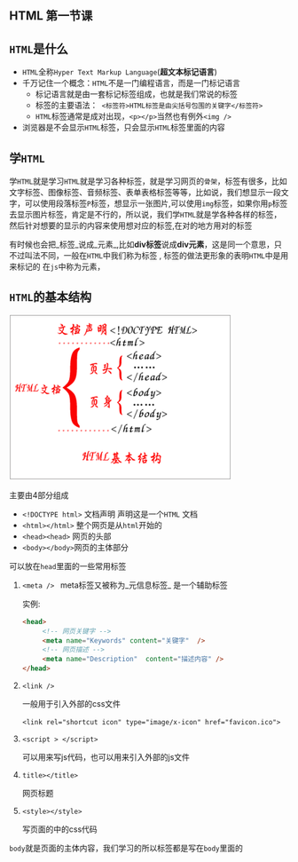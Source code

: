 
## HTML 第一节课

## `HTML`是什么 

* `HTML`全称`Hyper Text Markup Language`(**超文本标记语言**) 
* 千万记住一个概念：`HTML`不是一门编程语言，而是一门标记语言
  * 标记语言就是由一套标记标签组成，也就是我们常说的标签
  * 标签的主要语法：` <标签符>HTML标签是由尖括号包围的关键字</标签符>`
  * `HTML`标签通常是成对出现，`<p></p>`当然也有例外`<img />`
* 浏览器是不会显示`HTML`标签，只会显示`HTML`标签里面的内容

## 学`HTML`

​	学`HTML`就是学习`HTML`就是学习各种标签，就是学习网页的`骨架`，标签有很多，比如文字标签、图像标签、音频标签、表单表格标签等等，比如说，我们想显示一段文字，可以使用段落标签`P`标签，想显示一张图片,可以使用`img`标签，如果你用`p`标签去显示图片标签，肯定是不行的，所以说，我们学`HTML`就是学各种各样的标签，然后针对想要的显示的内容来使用想对应的标签,在对的地方用对的标签

​	 有时候也会把_标签_说成_元素_,比如**div标签**说成**div元素**，这是同一个意思，只不过叫法不同，一般在`HTML`中我们称为标签 , 标签的做法更形象的表明`HTML`中是用来标记的  在`js`中称为元素，



## `HTML`的基本结构

![](images/HTML基础结构.png)

主要由4部分组成

* `<!DOCTYPE html>` 文档声明    声明这是一个`HTML` 文档
* `<html></html>`  整个网页是从`html`开始的
* `<head><head>` 网页的头部
* `<body></body>`网页的主体部分

可以放在`head`里面的一些常用标签

1. `<meta /> `  meta标签又被称为_元信息标签_ 是一个辅助标签

   实例:

   ```html
   <head>
     	<!-- 网页关键字 -->
     	<meta name="Keywords" content="关键字"  />
     	<!-- 网页描述 -->
     	<meta name="Description"  content="描述内容" />
   </head>
   ```

2. `<link />   `

   一般用于引入外部的css文件

   `<link rel="shortcut icon" type="image/x-icon" href="favicon.ico">`

3. `<script > </script> `

   可以用来写js代码，也可以用来引入外部的js文件

4. `title></title>  `

    网页标题

5. `<style></style>`

    写页面的中的css代码

`body`就是页面的主体内容，我们学习的所以标签都是写在`body`里面的